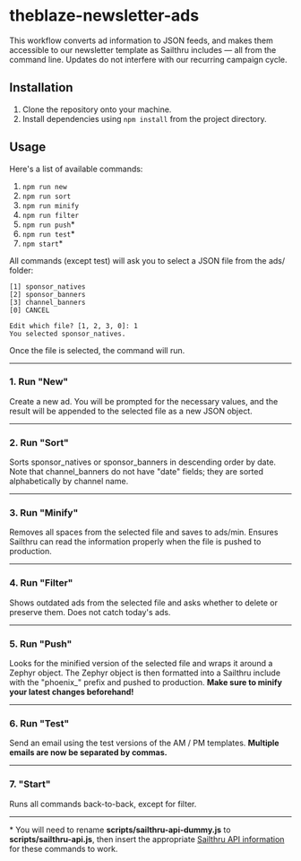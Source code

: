 # theblaze-newsletter-ads
This workflow converts ad information to JSON feeds, and makes them accessible to our newsletter template as Sailthru includes — all from the command line. Updates do not interfere with our recurring campaign cycle.

## Installation
1. Clone the repository onto your machine.
2. Install dependencies using `npm install` from the project directory.

## Usage
Here's a list of available commands:
1. `npm run new`
2. `npm run sort`
3. `npm run minify`
4. `npm run filter`
5. `npm run push`&#42;
6. `npm run test`&#42;
7. `npm start`&#42;

All commands (except test) will ask you to select a JSON file from the ads/ folder:

```
[1] sponsor_natives
[2] sponsor_banners
[3] channel_banners
[0] CANCEL

Edit which file? [1, 2, 3, 0]: 1
You selected sponsor_natives.
```

Once the file is selected, the command will run.

------------------------------------------

### 1. Run "New"
Create a new ad. You will be prompted for the necessary values, and the result will be appended to the selected file as a new JSON object.

------------------------------------------

### 2. Run "Sort"
Sorts sponsor_natives or sponsor_banners in descending order by date. Note that channel_banners do not have "date" fields; they are sorted alphabetically by channel name.

------------------------------------------

### 3. Run "Minify"
Removes all spaces from the selected file and saves to ads/min. Ensures Sailthru can read the information properly when the file is pushed to production.

------------------------------------------

### 4. Run "Filter"
Shows outdated ads from the selected file and asks whether to delete or preserve them. Does not catch today's ads.

------------------------------------------

### 5. Run "Push"
Looks for the minified version of the selected file and wraps it around a Zephyr object. The Zephyr object is then formatted into a Sailthru include with the "phoenix_" prefix and pushed to production. **Make sure to minify your latest changes beforehand!**

------------------------------------------

### 6. Run "Test"
Send an email using the test versions of the AM / PM templates. **Multiple emails are now be separated by commas.**

------------------------------------------

### 7. "Start"
Runs all commands back-to-back, except for filter.

------------------------------------------

&#42; You will need to rename **scripts/sailthru-api-dummy.js** to **scripts/sailthru-api.js**, then insert the appropriate [Sailthru API information](https://my.sailthru.com/settings/api_postbacks) for these commands to work.
